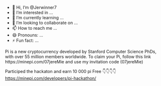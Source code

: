 - 👋 Hi, I’m @Jerwinner7
- 👀 I’m interested in ...
- 🌱 I’m currently learning ...
- 💞️ I’m looking to collaborate on ...
- 📫 How to reach me ...
- 😄 Pronouns: ...
- ⚡ Fun fact: ...

<!---
Jerwinner7/Jerwinner7 is a ✨ special ✨ repository because its `README.md` (this file) appears on your GitHub profile.
You can click the Preview link to take a look at your changes.
--->Pi is a new cryptocurrency developed by Stanford Computer Science PhDs, with over 55 million members worldwide.  To claim your Pi, follow this link https://minepi.com/07jereMie and use my invitation code (07jereMie) 

Participed the hackaton and earn 10 000 pi Free 
👇👇👇👇
https://minepi.com/developers/pi-hackathon/


